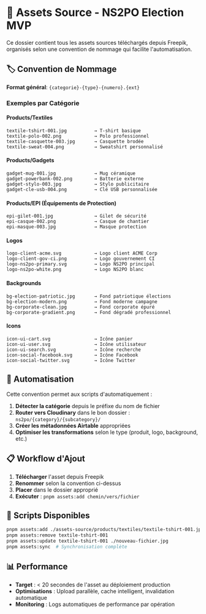 # 📁 Assets Source - NS2PO Election MVP

Ce dossier contient tous les assets sources téléchargés depuis Freepik, organisés selon une convention de nommage qui facilite l'automatisation.

## 🏷️ Convention de Nommage

**Format général**: `{categorie}-{type}-{numero}.{ext}`

### Exemples par Catégorie

#### Products/Textiles
```
textile-tshirt-001.jpg          → T-shirt basique
textile-polo-002.png            → Polo professionnel  
textile-casquette-003.jpg       → Casquette brodée
textile-sweat-004.png           → Sweatshirt personnalisé
```

#### Products/Gadgets
```
gadget-mug-001.jpg              → Mug céramique
gadget-powerbank-002.png        → Batterie externe
gadget-stylo-003.jpg            → Stylo publicitaire
gadget-cle-usb-004.png          → Clé USB personnalisée
```

#### Products/EPI (Équipements de Protection)
```
epi-gilet-001.jpg               → Gilet de sécurité
epi-casque-002.png              → Casque de chantier
epi-masque-003.jpg              → Masque protection
```

#### Logos
```
logo-client-acme.svg            → Logo client ACME Corp
logo-client-gov-ci.png          → Logo gouvernement CI
logo-ns2po-primary.svg          → Logo NS2PO principal
logo-ns2po-white.png            → Logo NS2PO blanc
```

#### Backgrounds
```
bg-election-patriotic.jpg       → Fond patriotique élections
bg-election-modern.png          → Fond moderne campagne
bg-corporate-clean.jpg          → Fond corporate épuré
bg-corporate-gradient.png       → Fond dégradé professionnel
```

#### Icons
```
icon-ui-cart.svg                → Icône panier
icon-ui-user.svg                → Icône utilisateur
icon-ui-search.svg              → Icône recherche
icon-social-facebook.svg        → Icône Facebook
icon-social-twitter.svg         → Icône Twitter
```

## 🤖 Automatisation

Cette convention permet aux scripts d'automatiquement :

1. **Détecter la catégorie** depuis le préfixe du nom de fichier
2. **Router vers Cloudinary** dans le bon dossier : `ns2po/{category}/{subcategory}/`
3. **Créer les métadonnées Airtable** appropriées
4. **Optimiser les transformations** selon le type (produit, logo, background, etc.)

## 📋 Workflow d'Ajout

1. **Télécharger** l'asset depuis Freepik
2. **Renommer** selon la convention ci-dessus
3. **Placer** dans le dossier approprié
4. **Exécuter** : `pnpm assets:add chemin/vers/fichier`

## 🔄 Scripts Disponibles

```bash
pnpm assets:add ./assets-source/products/textiles/textile-tshirt-001.jpg
pnpm assets:remove textile-tshirt-001
pnpm assets:update textile-tshirt-001 ./nouveau-fichier.jpg
pnpm assets:sync  # Synchronisation complète
```

## 📊 Performance

- **Target** : < 20 secondes de l'asset au déploiement production
- **Optimisations** : Upload parallèle, cache intelligent, invalidation automatique
- **Monitoring** : Logs automatiques de performance par opération